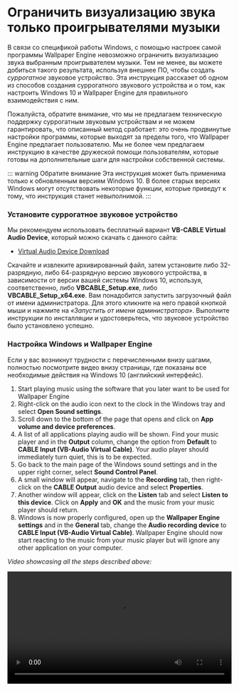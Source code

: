 # Ограничить визуализацию звука только проигрывателями музыки

В связи со спецификой работы Windows, с помощью настроек самой программы Wallpaper Engine невозможно ограничить визуализацию звука выбранным проигрывателем музыки. Тем не менее, вы можете добиться такого результата, используя внешнее ПО, чтобы создать *суррогатное* звуковое устройство. Эта инструкция расскаэет об одном из способов создания суррогатного звукового устройства и о том, как настроить Windows 10 и Wallpaper Engine для правильного взаимодействия с ним.

Пожалуйста, обратите внимание, что мы не предлагаем техническую поддержку суррогатным звуковым устройствам и не можем гарантировать, что описанный метод сработает: это очень продвинутые настройки программы, которые выходят за пределы того, что Wallpaper Engine предлагает пользователю. Мы не более чем предлагаем инструкцию в качестве дружеской помощи пользователям, которые готовы на дополнительные шаги для настройки собственной системы.

::: warning
Обратите внимание Эта инструкция может быть применима только к обновленным версиям Windows 10. В более старых версиях Windows могут отсутствовать некоторые функции, которые приведут к тому, что инструкция станет невыполнимой.
:::

### Установите суррогатное звуковое устройство

Мы рекомендуем использовать бесплатный вариант **VB-CABLE Virtual Audio Device**, который можно скачать с данного сайта:

* [Virtual Audio Device Download](https://www.vb-audio.com/Cable/)

Скачайте и извлеките архивированный файл, затем установите либо 32-разрядную, либо 64-разрядную версию звукового устройства, в зависимости от версии вашей системы Windows 10, используя, соответственно, либо **VBCABLE_Setup.exe**, либо **VBCABLE_Setup_x64.exe**. Вам понадобится запустить загрузочный файл от имени администратора. Для этого кликните на него правой кнопкой мыши и нажмите на *«Запустить от имени администратора»*. Выполните инструкции по инсталляции и удостоверьтесь, что звуковое устройство было установлено успешно.

### Настройка Windows и Wallpaper Engine

Если у вас возникнут трудности с перечисленными внизу шагами, полностью посмотрите видео внизу страницы, где показаны все необходимые действия на Windows 10 (английский интерфейс).

1. Start playing music using the software that you later want to be used for Wallpaper Engine
2. Right-click on the audio icon next to the clock in the Windows tray and select **Open Sound settings**.
3. Scroll down to the bottom of the page that opens and click on **App volume and device preferences**.
4. A list of all applications playing audio will be shown. Find your music player and in the **Output** column, change the option from **Default** to **CABLE Input (VB-Audio Virtual Cable)**. Your audio player should immediately turn quiet, this is to be expected.
5. Go back to the main page of the Windows sound settings and in the upper right corner, select **Sound Control Panel**.
6. A small window will appear, navigate to the **Recording** tab, then right-click on the **CABLE Output** audio device and select **Properties**.
7. Another window will appear, click on the **Listen** tab and select **Listen to this device**. Click on **Apply** and **OK** and the music from your music player should return.
8. Windows is now properly configured, open up the **Wallpaper Engine settings** and in the **General** tab, change the **Audio recording device** to **CABLE Input (VB-Audio Virtual Cable)**. Wallpaper Engine should now start reacting to the music from your music player but will ignore any other application on your computer.

*Video showcasing all the steps described above:*

<video width="100%" controls>
  <source src="/videos/audioinputdevice.mp4" type="video/mp4">
  Your browser does not support the video tag.
</video>
